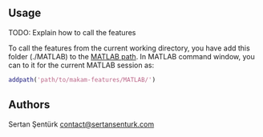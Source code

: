 Usage
-------
TODO: Explain how to call the features

To call the features from the current working directory, you have add this folder (./MATLAB) to the [MATLAB path](http://www.mathworks.com/help/matlab/ref/addpath.html?refresh=true). In MATLAB command window, you can to it for the current MATLAB session as:

```Matlab
addpath('path/to/makam-features/MATLAB/')
```

Authors
-------
Sertan Şentürk
contact@sertansenturk.com
